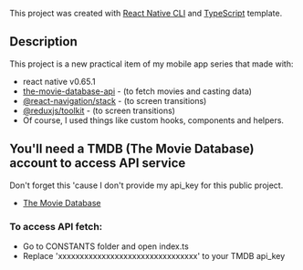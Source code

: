 This project was created with [React Native CLI](https://reactnative.dev/) and [TypeScript](https://www.typescriptlang.org/) template.

## Description
This project is a new practical item of my mobile app series that made with:
- react native v0.65.1
- [the-movie-database-api](https://www.themoviedb.org/) - (to fetch movies and casting data)
- [@react-navigation/stack](https://reactnavigation.org/docs/stack-navigator/) - (to screen transitions)
- [@reduxjs/toolkit](https://redux-toolkit.js.org/) - (to screen transitions)
- Of course, I used things like custom hooks, components and helpers.

## You'll need a TMDB (The Movie Database) account to access API service
Don't forget this 'cause I don't provide my api_key for this public project.
- [The Movie Database](https://www.themoviedb.org/)

### To access API fetch:
- Go to CONSTANTS folder and open index.ts
- Replace 'xxxxxxxxxxxxxxxxxxxxxxxxxxxxxxxx' to your TMDB api_key
